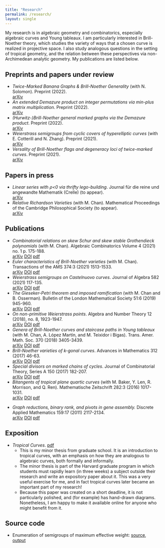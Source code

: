 ```yaml
---
title: "Research"
permalink: /research/
layout: single
---
```


My research is in algebraic geometry and combinatorics, especially algebraic curves and Young tableaux. I am particularly interested in Brill-Noether theory, which studies the variety of ways that a chosen curve is realized in projective space. I also study analogous questions in the setting of tropical geometry, and the relation between these perspectives via non-Archimedean analytic geometry. My publications are listed below.

## Preprints and papers under review

*   _Twice-Marked Banana Graphs & Brill-Noether Generality_ (with N. Solomon). Preprint (2022).
<br /> [arXiv](https://arxiv.org/abs/2211.17258)
*   _An extended Demazure product on integer permutations via min-plus matrix multiplication_. Preprint (2022).
<br /> [arXiv](https://arxiv.org/abs/2206.14227)
*   _(Hurwitz-)Brill-Noether general marked graphs via the Demazure product_. Preprint (2022).
<br /> [arXiv](https://arxiv.org/abs/2201.12316)
*   _Weierstrass semigroups from cyclic covers of hyperelliptic curves_ (with E. Cotterill and N. Zhang). Preprint (2021).
<br /> [arXiv](https://arxiv.org/abs/2201.00033)
*   _Versality of Brill-Noether flags and degeneracy loci of twice-marked curves_. Preprint (2021).
<br /> [arXiv](https://arxiv.org/abs/2103.10969)

## Papers in press

*   _Linear series with ρ<0 via thrifty lego-building_. Journal für die reine und angewandte Mathematik (Crelle) (to appear).
<br /> [arXiv](https://arxiv.org/abs/2201.08869)
*   _Relative Richardson Varieties_ (with M. Chan). Mathematical Proceedings of the Cambridge Philosophical Society (to appear).
<br /> [arXiv](https://arxiv.org/abs/1909.12414)

## Publications

*   _Combinatorial relations on skew Schur and skew stable Grothendieck polynomials_ (with M. Chan). Algebraic Combinatorics Volume 4 (2021) no. 1 p. 175-188. 
<br /> [arXiv](https://arxiv.org/abs/1909.12833) [DOI](https://doi.org/10.5802/alco.144) [pdf](/files/papers/combinatorialRelationsGrothendieck.pdf)
*   _Euler characteristics of Brill-Noether varieties_ (with M. Chan). Transactions of the AMS 374:3 (2021) 1513-1533. 
<br /> [arXiv](https://arxiv.org/abs/1708.09378) [DOI](https://doi.org/10.1090/tran/8164) [pdf](/files/papers/eulerBN.pdf)
*   _Weierstrass semigroups on Castelnuovo curves_. Journal of Algebra 582 (2021) 117-135.
<br /> [arXiv](http://arxiv.org/abs/1608.08178) [DOI](https://doi.org/10.1016/j.jalgebra.2021.04.020) [pdf](/files/papers/weierstrassCastelnuovo.pdf)
*   _The Gieseker-Petri theorem and imposed ramification_ (with M. Chan and B. Osserman). Bulletin of the London Mathematical Society 51:6 (2019) 945-960. 
<br /> [arXiv](https://arxiv.org/abs/1804.00178) [DOI](https://doi.org/10.1112/blms.12273) [pdf](/files/papers/giesekerPetriRamification.pdf)
*   _On non-primitive Weierstrass points_. Algebra and Number Theory 12 (2018), no. 8, 1923-1947.
<br /> [arXiv](http://arxiv.org/abs/1608.05666) [DOI](https://doi.org/10.2140/ant.2018.12.1923) [pdf](/files/papers/nonprimitiveWeierstrass.pdf)
*   _Genera of Brill-Noether curves and staircase paths in Young tableaux_ (with M. Chan, A. López Martín, and M. Teixidor i Bigas). Trans. Amer. Math. Soc. 370 (2018) 3405-3439.
<br /> [arXiv](http://arxiv.org/abs/1506.00516) [DOI](https://doi.org/10.1090/tran/7044) [pdf](/files/papers/generaBNCurves.pdf)
*   _Brill-Noether varieties of k-gonal curves_. Advances in Mathematics 312 (2017) 46-63.
<br /> [arXiv](http://arxiv.org/abs/1603.08856) [DOI](https://doi.org/10.1016/j.aim.2017.01.027) [pdf](/files/papers/bnKgonal.pdf) <!-- A video of me speaking about this result is [here](http://www.birs.ca/events/2016/5-day-workshops/16w5153/videos/watch/201605031629-Pflueger.html). -->
*   _Special divisors on marked chains of cycles_. Journal of Combinatorial Theory, Series A 150 (2017) 182-207.
<br /> [arXiv](http://arxiv.org/abs/1603.07364) [DOI](https://doi.org/10.1016/j.jcta.2017.03.001) [pdf](/files/papers/markedChains.pdf)
*   _Bitangents of tropical plane quartic curves_ (with M. Baker, Y. Len, R. Morrison, and Q. Ren). Mathematische Zeitschrift 282:3 (2016) 1017-1031.
<br /> [arXiv](http://arxiv.org/abs/1404.7568) [DOI](https://doi.org/10.1007/s00209-015-1576-7) [pdf](/files/papers/bitangentsTropicalQuartic.pdf)
<!--*   _On linear series with negative Brill-Noether number._ Unpublished manuscript.
<br /> [arXiv](http://arxiv.org/abs/1311.5845)-->
*   _Graph reductions, binary rank, and pivots in gene assembly._ Discrete Applied Mathematics 159:17 (2011) 2117-2134.
<br /> [arXiv](http://arxiv.org/abs/1103.4334) [DOI](https://doi.org/10.1016/j.dam.2011.07.007) [pdf](/files/papers/graphReductions.pdf)

## Exposition

*   _Tropical Curves_. [pdf](/files/TropicalCurves.pdf)
    *   This is my minor thesis from graduate school. It is an introduction to tropical curves, with an emphasis on how they are analogous to algebraic curves, both formally and informally. 
    *   The minor thesis is part of the Harvard graduate program in which students must rapidly learn (in three weeks) a subject outside their research and write an expository paper about it. This was a very useful exercise for me, and in fact tropical curves later became an important part of my research!
    *   Because this paper was created on a short deadline, it is not particularly polished, and (for example) has hand-drawn diagrams. Nonetheless, I am happy to make it available online for anyone who might benefit from it.

## Source code

* Enumeration of semigroups of maximum effective weight: [source](/files/enumsg.cpp), [output](/files/enumsg_output.txt)
